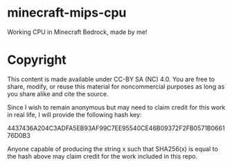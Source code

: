 # minecraft-mips-cpu
Working CPU in Minecraft Bedrock, made by me!

# Copyright

This content is made available under CC-BY SA (NC) 4.0. You are free to share, modify, or reuse this material for noncommercial purposes as long as you share alike and cite the source.

Since I wish to remain anonymous but may need to claim credit for this work in real life, I will provide the following hash key:

4437436A204C3ADFA5EB93AF99C7EE95540CE46B09372F2FB0571B066176D0B3

Anyone capable of producing the string x such that SHA256(x) is equal to the hash above may claim credit for the work included in this repo.
